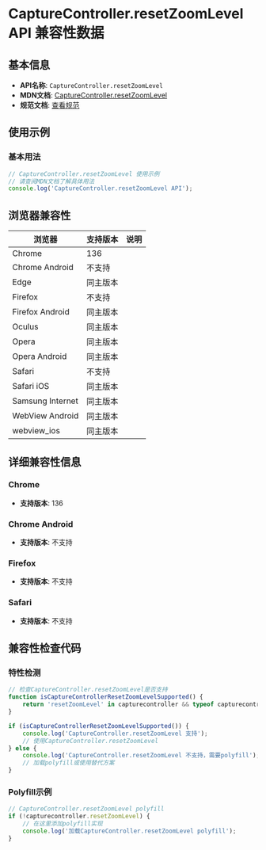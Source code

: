# CaptureController.resetZoomLevel API 兼容性数据

## 基本信息

- **API名称**: `CaptureController.resetZoomLevel`
- **MDN文档**: [CaptureController.resetZoomLevel](https://developer.mozilla.org/docs/Web/API/CaptureController/resetZoomLevel)
- **规范文档**: [查看规范](https://w3c.github.io/mediacapture-surface-control/#dom-capturecontroller-resetzoomlevel)

## 使用示例

### 基本用法

```javascript
// CaptureController.resetZoomLevel 使用示例
// 请查阅MDN文档了解具体用法
console.log('CaptureController.resetZoomLevel API');
```

## 浏览器兼容性

| 浏览器 | 支持版本 | 说明 |
|--------|----------|------|
| Chrome | 136 |  |
| Chrome Android | 不支持 |  |
| Edge | 同主版本 |  |
| Firefox | 不支持 |  |
| Firefox Android | 同主版本 |  |
| Oculus | 同主版本 |  |
| Opera | 同主版本 |  |
| Opera Android | 同主版本 |  |
| Safari | 不支持 |  |
| Safari iOS | 同主版本 |  |
| Samsung Internet | 同主版本 |  |
| WebView Android | 同主版本 |  |
| webview_ios | 同主版本 |  |

## 详细兼容性信息

### Chrome

- **支持版本**: 136

### Chrome Android

- **支持版本**: 不支持

### Firefox

- **支持版本**: 不支持

### Safari

- **支持版本**: 不支持

## 兼容性检查代码

### 特性检测

```javascript
// 检查CaptureController.resetZoomLevel是否支持
function isCaptureControllerResetZoomLevelSupported() {
    return 'resetZoomLevel' in capturecontroller && typeof capturecontroller.resetZoomLevel === 'function';
}

if (isCaptureControllerResetZoomLevelSupported()) {
    console.log('CaptureController.resetZoomLevel 支持');
    // 使用CaptureController.resetZoomLevel
} else {
    console.log('CaptureController.resetZoomLevel 不支持，需要polyfill');
    // 加载polyfill或使用替代方案
}
```

### Polyfill示例

```javascript
// CaptureController.resetZoomLevel polyfill
if (!capturecontroller.resetZoomLevel) {
    // 在这里添加polyfill实现
    console.log('加载CaptureController.resetZoomLevel polyfill');
}
```

